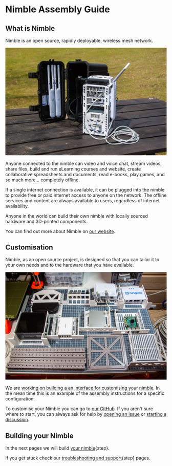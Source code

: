 # Nimble Assembly Guide


## What is Nimble

Nimble is an open source, rapidly deployable, wireless mesh network.


![](images/nimblemodelm-39_Large.jpg)

Anyone connected to the nimble can video and voice chat, stream videos, share files, build and run eLearning courses and website, create collaborative spreadsheets and documents, read e-books, play games, and so much more… completely offline.

If a single internet connection is available, it can be plugged into the nimble to provide free or paid internet access to anyone on the network. The offline services and content are always available to users, regardless of internet availability.

Anyone in the world can build their own nimble with locally sourced hardware and 3D-printed components.

You can find out more about Nimble on [our website](https://wakoma.co/nimble/).

## Customisation

Nimble, as an open source project, is designed so that you can tailor it to your own needs and to the hardware that you have available.

![](images/allparts1.jpg)

We are [working on building a an interface for customising your nimble](https://github.com/Wakoma/nimble/pull/23). In the mean time this is an example of the assembly instructions for a specific configuration.

To customise your Nimble you can go to [our GitHub](https://github.com/Wakoma/nimble). If you aren't sure where to start, you can always ask for help by [opening an issue](https://github.com/Wakoma/nimble/issues) or [starting a discussion](https://github.com/Wakoma/nimble/discussions).

## Building your Nimble

In the next pages we will build [your nimble](config.md){step}.

If you get stuck check our [troubleshooting and support](troubleshooting.md){step} pages.